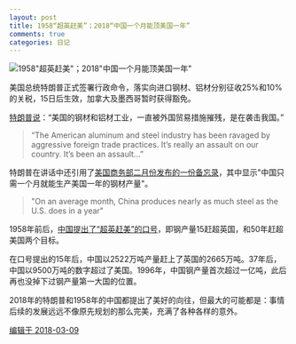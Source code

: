 ```yaml
---
layout: post
title: 1958“超英赶美”；2018“中国一个月能顶美国一年”
comments: true
categories: 日记
---
```


![1958"超英赶美"；2018"中国一个月能顶美国一年"](http://ww1.sinaimg.cn/large/4b91f9d5ly1fubqetg1w7j20k50caqgs.jpg)

美国总统特朗普正式签署行政命令，落实向进口钢材、铝材分别征收25%和10%的关税，15日后生效，加拿大及墨西哥暂时获得豁免。

[特朗普说](https://www.washingtonpost.com/b78666ea-2269-11e8-946c-9420060cb7bd_story.html)：“美国的钢材和铝材工业，一直被外国贸易措施摧残，是在袭击我国。”

> “The American aluminum and steel industry has been ravaged by aggressive foreign trade practices. It’s really an assault on our country. It’s been an assault...”

特朗普在讲话中还引用了[美国商务部二月份发布的一份备忘录](http://abcnews.go.com/story?id=53616380)，其中显示"中国只需一个月就能生产美国一年的钢材产量"。

> "On an average month, China produces nearly as much steel as the U.S. does in a year"

1958年前后，[中国提出了“超英赶美”的口号](https://baike.baidu.com/item/超英赶美)，即钢产量15赶超英国，和50年赶超美国两个目标。

在口号提出的15年后，中国以2522万吨产量赶上了英国的2665万吨。37年后，中国以9500万吨的数字超过了美国。1996年，中国钢产量首次超过一亿吨，此后再也没掉下过钢产量第一大国的位置。

2018年的特朗普和1958年的中国都提出了美好的向往，但最大的可能都是：事情后续的发展远远不像原先规划的那么完美，充满了各种各样的意外。

[编辑于 2018-03-09](http://zhuanlan.zhihu.com/p/34365568)